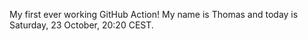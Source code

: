 My first ever working GitHub Action!
My name is Thomas and today is Saturday, 23 October, 20:20 CEST. 
